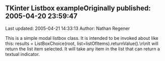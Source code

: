 ## TKinter Listbox exampleOriginally published: 2005-04-20 23:59:47 
Last updated: 2005-04-21 14:33:13 
Author: Nathan Regener 
 
This is a simple modal listbox class. It is intended to be invoked about like this: results = ListBoxChoice(root, list=listOfItems).returnValue().\n\nIt will return the list item selected. It will take any item in the list that can return a textual indicator.